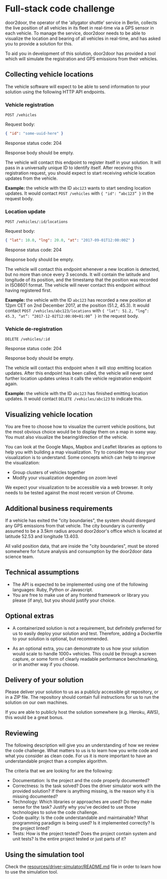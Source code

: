 # Full-stack code challenge

door2door, the operator of the 'allygator shuttle' service in Berlin, collects the live position of all vehicles in its fleet in real-time via a GPS sensor in each vehicle. To manage the service, door2door needs to be able to visualize the location and bearing of all vehicles in real-time, and has asked you to provide a solution for this.

To aid you in development of this solution, door2door has provided a tool which will simulate the registration and GPS emissions from their vehicles.

## Collecting vehicle locations

The vehicle software will expect to be able to send information to your solution using the following HTTP API endpoints.

### Vehicle registration

`POST /vehicles`

Request body:

```json
{ "id": "some-uuid-here" }
```

Response status code: 204

Response body should be empty.

The vehicle will contact this endpoint to register itself in your solution. It will pass in a universally unique ID to identify itself. After receiving this registration request, you should expect to start receiving vehicle location updates from the vehicle.

**Example:** the vehicle with the ID `abc123` wants to start sending location updates. It would contact `POST /vehicles` with ``{ "id": “abc123” }`` in the request body.

### Location update

`POST /vehicles/:id/locations`

Request body:

```json
{ "lat": 10.0, "lng": 20.0, "at": "2017-09-01T12:00:00Z" }
```

Response status code: 204

Response body should be empty.

The vehicle will contact this endpoint whenever a new location is detected, but no more than once every 3 seconds. It will contain the latitude and longitude of its position, and the timestamp that the position was recorded in ISO8601 format. The vehicle will never contact this endpoint without having registered first.

**Example:** the vehicle with the ID `abc123` has recorded a new position at 12pm CET on 2nd December 2017, at the position (51.2, 45.3). It would contact `POST /vehicles/abc123/locations` with ``{ "lat": 51.2, “lng”: 45.3, “at”: “2017-12-02T12:00:00+01:00” }`` in the request body.

### Vehicle de-registration

`DELETE /vehicles/:id`

Response status code: 204

Response body should be empty.

The vehicle will contact this endpoint when it will stop emitting location updates. After this endpoint has been called, the vehicle will never send further location updates unless it calls the vehicle registration endpoint again.

**Example:** the vehicle with the ID `abc123` has finished emitting location updates. It would contact `DELETE /vehicles/abc123` to indicate this.

## Visualizing vehicle location

You are free to choose how to visualize the current vehicle positions, but the most obvious choice would be to display them on a map in some way. You must also visualize the bearing/direction of the vehicle.

You can look at the Google Maps, Mapbox and Leaflet libraries as options to help you with building a map visualization. Try to consider how easy your visualization is to understand. Some concepts which can help to improve the visualization:

* Group clusters of vehicles together
* Modify your visualization depending on zoom level

We expect your visualization to be accessible via a web browser. It only needs to be tested against the most recent version of Chrome.

## Additional business requirements

If a vehicle has exited the "city boundaries", the system should disregard any GPS emissions from that vehicle. The city boundary is currently assumed to be a 3.5km radius around door2door's office which is located at latitude 52.53 and longitude 13.403.

All valid position data, that are inside the "city boundaries", must be stored somewhere for future analysis and consumption by the door2door data science team.

## Technical assumptions

* The API is expected to be implemented using one of the following languages: Ruby, Python or Javascript.
* You are free to make use of any frontend framework or library you please (if any), but you should justify your choice.

## Optional extras

* A containerized solution is not a requirement, but definitely preferred for us to easily deploy your solution and test. Therefore, adding a Dockerfile to your solution is optional, but recommended.

* As an optional extra, you can demonstrate to us how your solution would scale to handle 1000+ vehicles. This could be through a screen capture, or some form of clearly readable performance benchmarking, or in another way if you choose.

## Delivery of your solution

Please deliver your solution to us as a publicly accessible git repository, or in a ZIP file. The repository should contain full instructions for us to run the solution on our own machines.

If you are able to publicly host the solution somewhere (e.g. Heroku, AWS), this would be a great bonus.

## Reviewing

The following description will give you an understanding of how we review the code challenge. What matters to us is to learn how you write code and what you consider as clean code. For us it is more important to have an understandable project than a complex algorithm.

The criteria that we are looking for are the following:

- Documentation: Is the project and the code properly documented?
- Correctness: Is the task solved? Does the driver simulator work with the provided solution? If there is anything missing, is the reason why it is missing documented?
- Technology: Which libraries or approaches are used? Do they make sense for the task? Justify why you've decided to use those technologies to solve the code challenge.
- Code quality: Is the code understandable and maintainable? What programming paradigm is being used? Is it implemented correctly? Is the project linted?
- Tests: How is the project tested? Does the project contain system and unit tests? Is the entire project tested or just parts of it?

## Using the simulation tool

Check the [resources/driver-simulator/README.md](../resources/driver-simulator/README.md) file in order to learn how to use the simulation tool.
